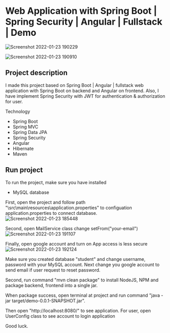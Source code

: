 #  Web Application with Spring Boot | Spring Security | Angular | Fullstack | Demo 

![Screenshot 2022-01-23 190229](https://user-images.githubusercontent.com/86077654/150677514-4b58f010-19dd-4ead-868f-5536304b91e1.png)

![Screenshot 2022-01-23 190910](https://user-images.githubusercontent.com/86077654/150677672-06f00ceb-b6eb-4017-bc1c-275cd64cd20c.png)

## Project description
I made this project based on Spring Boot | Angular | fullstack  web application with Spring Boot on backend and Angular on frontend. Also, I have implement Spring Security with JWT for authentication & authorization for user.

Technology
- Spring Boot
- Spring MVC
- Spring Data JPA
- Spring Security
- Angular
- Hibernate
- Maven
## Run project
To run the project, make sure you have installed
- MySQL database

First, open the project and follow path "\src\main\resources\application.properties" to configuation application.properties to connect database.
![Screenshot 2022-01-23 185448](https://user-images.githubusercontent.com/86077654/150677128-4d0ab4f2-22d4-4304-9ba4-22bc3c4a72dc.png)

Second, open MailService class change setFrom("your-email")
![Screenshot 2022-01-23 191107](https://user-images.githubusercontent.com/86077654/150677727-e060deff-6de0-498a-a468-5546e512da68.png)

Finally, open google account and turn on App access is less secure
![Screenshot 2022-01-23 192124](https://user-images.githubusercontent.com/86077654/150678219-20eddd2e-9379-4c9d-9750-426f3f038a73.png)

Make sure you created database "student" and change username, password with your MySQL account. Next change you google account to send email if user request to reset password.

Second, run command "mvn clean package" to install NodeJS, NPM and package backend, frontend into a single jar.

When package success, open terminal at project and run command "java -jar target/demo-0.0.1-SNAPSHOT.jar".

Then open "http://localhost:8080/" to see application. For user, open UserConfig class to see account to login application

Good luck.




